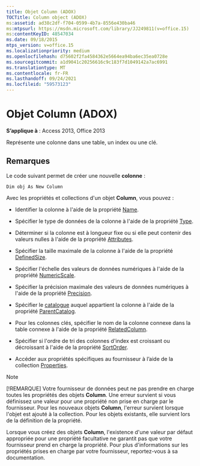 ```yaml
---
title: Objet Column (ADOX)
TOCTitle: Column object (ADOX)
ms:assetid: ad38c2df-f704-0599-4b7a-8556e430ba46
ms:mtpsurl: https://msdn.microsoft.com/library/JJ249811(v=office.15)
ms:contentKeyID: 48547034
ms.date: 09/18/2015
mtps_version: v=office.15
ms.localizationpriority: medium
ms.openlocfilehash: d75602f2fa4584362e5664ea94ba6ec35ea0728e
ms.sourcegitcommit: a1d9041c20256616c9c183f7d1049142a7ac6991
ms.translationtype: MT
ms.contentlocale: fr-FR
ms.lasthandoff: 09/24/2021
ms.locfileid: "59573123"
---
```

# <a name="column-object-adox"></a>Objet Column (ADOX)


**S’applique à** : Access 2013, Office 2013

Représente une colonne dans une table, un index ou une clé.

## <a name="remarks"></a>Remarques

Le code suivant permet de créer une nouvelle **colonne** :

`Dim obj As New Column`

Avec les propriétés et collections d'un objet **Column**, vous pouvez :

  - Identifier la colonne à l'aide de la propriété [Name](name-property-adox.md).

  - Spécifier le type de données de la colonne à l'aide de la propriété [Type](https://docs.microsoft.com/office/vba/access/concepts/miscellaneous/type-property-columnadox).

  - Déterminer si la colonne est à longueur fixe ou si elle peut contenir des valeurs nulles à l'aide de la propriété [Attributes](attributes-property-adox.md).

  - Spécifier la taille maximale de la colonne à l'aide de la propriété [DefinedSize](definedsize-property-adox.md).

  - Spécifier l'échelle des valeurs de données numériques à l'aide de la propriété [NumericScale](numericscale-property-adox.md).

  - Spécifier la précision maximale des valeurs de données numériques à l'aide de la propriété [Precision](precision-property-adox.md).

  - Spécifier le [catalogue](catalog-object-adox.md) auquel appartient la colonne à l'aide de la propriété [ParentCatalog](parentcatalog-property-adox.md).

  - Pour les colonnes clés, spécifier le nom de la colonne connexe dans la table connexe à l'aide de la propriété [RelatedColumn](relatedcolumn-property-adox.md).

  - Spécifier si l'ordre de tri des colonnes d'index est croissant ou décroissant à l'aide de la propriété [SortOrder](sortorder-property-adox.md).

  - Accéder aux propriétés spécifiques au fournisseur à l’aide de la collection [Properties](properties-collection-ado.md).


> [!NOTE]
> [!REMARQUE] Votre fournisseur de données peut ne pas prendre en charge toutes les propriétés des objets **Column**. Une erreur survient si vous définissez une valeur pour une propriété non prise en charge par le fournisseur. Pour les nouveaux objets **Column**, l'erreur survient lorsque l'objet est ajouté à la collection. Pour les objets existants, elle survient lors de la définition de la propriété.
> 
> Lorsque vous créez des objets **Column**, l'existence d'une valeur par défaut appropriée pour une propriété facultative ne garantit pas que votre fournisseur prend en charge la propriété. Pour plus d'informations sur les propriétés prises en charge par votre fournisseur, reportez-vous à sa documentation.

